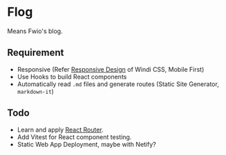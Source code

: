 # Flog

Means Fwio's blog.

## Requirement

+ Responsive (Refer [Responsive Design](https://windicss.org/features/responsive-design.html) of Windi CSS, Mobile First)
+ Use Hooks to build React components
+ Automatically read `.md` files and generate routes (Static Site Generator, `markdown-it`)

## Todo

+ Learn and apply [React Router](https://reactrouter.com/docs/en/v6/getting-started/concepts).
+ Add Vitest for React component testing.
+ Static Web App Deployment, maybe with Netify?
